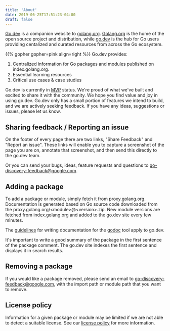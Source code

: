 ```yaml
---
title: 'About'
date: 2019-06-25T17:51:23-04:00
draft: false
---
```


[Go.dev](https://go.dev) is a companion website to [golang.org](https://golang.org). [Golang.org](https://golang.org) is the home of the open source project and distribution, while [go.dev](https://go.dev) is the hub for Go users providing centalized and curated resources from across the Go ecosystem. 

{{% gopher gopher=pink align=right %}}
Go.dev provides:

1. Centralized information for Go packages and modules published on index.golang.org. 
2. Essential learning resources
3. Critical use cases & case studies

Go.dev is currently in [MVP](https://en.wikipedia.org/wiki/Minimum_viable_product) status. We're proud of what we've built and excited to share it with the community. We hope you find value and joy in using go.dev. Go.dev only has a small portion of features we intend to build, and we are actively seeking feedback. If you have any ideas, suggestions or issues, please let us know.

## Sharing feedback / Reporting an issue

On the footer of every page there are two links, "Share Feedback" and "Report an issue". These links will enable you to capture a screenshot of the page you are on, annotate that screenshot, and then send this directly to the go.dev team. 

Or you can send your bugs, ideas, feature requests and questions to [go-discovery-feedback@google.com](mailto:go-discovery-feedback@google.com). 

## Adding a package
To add a package or module, simply fetch it from proxy.golang.org. Documentation is generated based on Go source code downloaded from the proxy.golang.org/\<module\>@\<version\>.zip. New module versions are fetched from index.golang.org and added to the go.dev site every few minutes.

The [guidelines](https://blog.golang.org/godoc-documenting-go-code) for writing documentation for the [godoc](https://golang.org/cmd/godoc/) tool apply to go.dev. 

It's important to write a good summary of the package in the first sentence of the package comment. The go.dev site indexes the first sentence and displays it in search results.

## Removing a package
If you would like a package removed, please send an email to [go-discovery-feedback@google.com](mailto:go-discovery-feedback@google.com), with the import path or module path that you want to remove. 

## License policy
Information for a given package or module may be limited if we are not able to detect a suitable license. See our [license policy](https://pkg.go.dev/license-policy) for more information.

